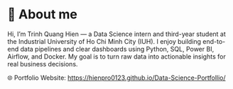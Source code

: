 # 👋 About me
Hi, I’m Trinh Quang Hien — a Data Science intern and third-year student at the Industrial University of Ho Chi Minh City (IUH). I enjoy building end-to-end data pipelines and clear dashboards using Python, SQL, Power BI, Airflow, and Docker. My goal is to turn raw data into actionable insights for real business decisions.

🌐 Portfolio Website: https://hienpro0123.github.io/Data-Science-Portfollio/
